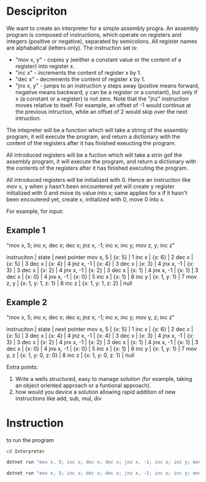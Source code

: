 # Descipriton

We want to create an interpreter for a simple assembly progra. An assembly program is composed of instructions, which operate on registers and integers (positive or negative), separated by semicolons. All register names are alphabatical (letters only). The instruction set is:

- "mov x, y" - copies y (eeither a constant value or the content of a register) into register x.
- "inc x" - increments the content of register x by 1.
- "dec x" - decrements the content of register x by 1.
- "jnx x, y" - jumps to an instruction y steps away (postive means forward, negative means backward, y can be a register or a constant), but only if x (a constant or a register) is not zero. Note that the "jnz" instruction moves relative to itself. For example, an offset of -1 would continue at the previous intruction, while an offset of 2 would skip over the next intruction.

The intepreter will be a function which will take a string of the assembly program, it will execute the program, and return a dictionary with the content of the registers after it has finished exeucting the program.

All introduced registers will be a fuction which will take a strin gof the assembly program, it will execute the program, and return a dictionary with the contents of the registers after it has finished executing the program.

All introduced registers will be initialized with 0. Hence an instruciton like mov x, y when y hasn't been encountered yet will create y register initialized with 0 and move its value into x; same applies for x if it hasn't been encoutered yet, create x, initialized with 0, move 0 into x.

For example, for input:

## Example 1

"mov x, 5; inc x; dec x; dec x; jnz x, -1; inc x; inc y; mov z, y; inc z"

instruciton   |    state              |  next pointer
mov x, 5      |    {x: 5}             |    1
inc x         |    {x: 6}             |    2
dec x         |    {x: 5}             |    3
dec x         |    {x: 4}             |    4
jnz x, -1     |    {x: 4}             |    3
dec x         |    {x: 3}             |    4
jnx x, -1     |    {x: 3}             |    3
dec x         |    {x: 2}             |    4
jnx x, -1     |    {x: 2}             |    3
dec x         |    {x: 1}             |    4
jnx x, -1     |    {x: 1}             |    3
dec x         |    {x: 0}             |    4
jnx x, -1     |    {x: 0}             |    5
inc x         |    {x: 1}             |    6
inc y         |    {x: 1, y: 1}       |    7
mov z, y      |    {x: 1, y: 1, z: 1} |    8
inc z         |    {x: 1, y: 1, z: 2} |    null

## Example 2

"mov x, 5; inc x; dec x; dec x; jnz x, -1; inc x; inc y; mov y, z; inc z"

instruciton   |    state              |  next pointer
mov x, 5      |    {x: 5}             |    1
inc x         |    {x: 6}             |    2
dec x         |    {x: 5}             |    3
dec x         |    {x: 4}             |    4
jnz x, -1     |    {x: 4}             |    3
dec x         |    {x: 3}             |    4
jnx x, -1     |    {x: 3}             |    3
dec x         |    {x: 2}             |    4
jnx x, -1     |    {x: 2}             |    3
dec x         |    {x: 1}             |    4
jnx x, -1     |    {x: 1}             |    3
dec x         |    {x: 0}             |    4
jnx x, -1     |    {x: 0}             |    5
inc x         |    {x: 1}             |    6
inc y         |    {x: 1, y: 1}       |    7
mov y, z      |    {x: 1, y: 0, z: 0} |    8
inc z         |    {x: 1, y: 0, z: 1} |    null

Extra points:

1. Write a wells structured, easy to manage solution (for example, taking an object oriented approach or a funtional approach).
2. how would you device a solution allowing rapid addition of new instructions like add, sub, mul, div

# Instruction

to run the program

```bash
cd Interpreter

dotnet run "mov x, 5; inc x; dec x; dec x; jnz x, -1; inc x; inc y; mov z, y; inc z"

dotnet run "mov x, 5; inc x; dec x; dec x; jnz x, -1; inc x; inc y; mov y, z; inc z" --debug

```